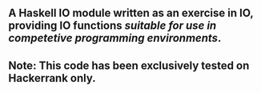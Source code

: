 ## A Haskell IO module written as an exercise in IO, providing IO functions *suitable for use in competetive programming environments*.
## **Note**: This code has been exclusively tested on Hackerrank only.
